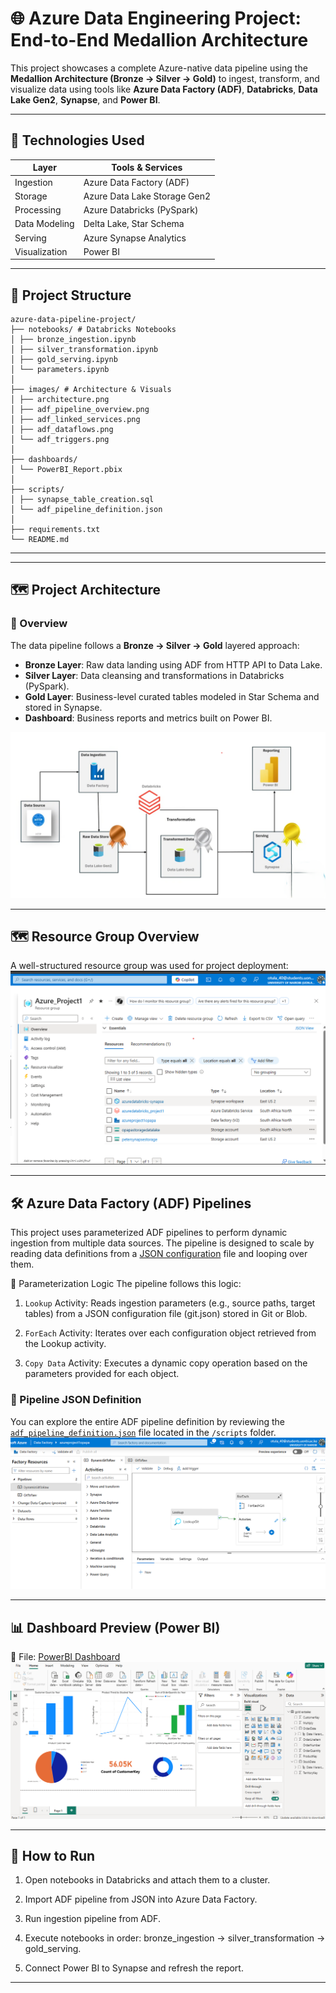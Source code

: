 # 🌐 Azure Data Engineering Project: End-to-End Medallion Architecture

This project showcases a complete Azure-native data pipeline using the **Medallion Architecture (Bronze → Silver → Gold)** to ingest, transform, and visualize data using tools like **Azure Data Factory (ADF)**, **Databricks**, **Data Lake Gen2**, **Synapse**, and **Power BI**.

---

## 🧰 Technologies Used

| Layer             | Tools & Services                |
|------------------|---------------------------------|
| Ingestion         | Azure Data Factory (ADF)        |
| Storage           | Azure Data Lake Storage Gen2    |
| Processing        | Azure Databricks (PySpark)      |
| Data Modeling     | Delta Lake, Star Schema         |
| Serving           | Azure Synapse Analytics         |
| Visualization     | Power BI                        |

---

## 📁 Project Structure
```
azure-data-pipeline-project/
├── notebooks/ # Databricks Notebooks
│ ├── bronze_ingestion.ipynb
│ ├── silver_transformation.ipynb
│ ├── gold_serving.ipynb
│ └── parameters.ipynb
│
├── images/ # Architecture & Visuals
│ ├── architecture.png
│ ├── adf_pipeline_overview.png
│ ├── adf_linked_services.png
│ ├── adf_dataflows.png
│ └── adf_triggers.png
│
├── dashboards/
│ └── PowerBI_Report.pbix
│
├── scripts/
│ ├── synapse_table_creation.sql
│ └── adf_pipeline_definition.json
│
├── requirements.txt
└── README.md
```
---

---

## 🗺️ Project Architecture

### 🔧 Overview
The data pipeline follows a **Bronze → Silver → Gold** layered approach:

- **Bronze Layer**: Raw data landing using ADF from HTTP API to Data Lake.
- **Silver Layer**: Data cleansing and transformations in Databricks (PySpark).
- **Gold Layer**: Business-level curated tables modeled in Star Schema and stored in Synapse.
- **Dashboard**: Business reports and metrics built on Power BI.

![Full Architecture](images/Project-Architecture.png)

---
## 🗺️ Resource Group Overview

A well-structured resource group was used for project deployment:
![Resource Group](images/resources.png)

---

## 🛠️ Azure Data Factory (ADF) Pipelines
This project uses parameterized ADF pipelines to perform dynamic ingestion from multiple data sources. The pipeline is designed to scale by reading data definitions from a [JSON configuration](notebooks/git.json) file and looping over them.

🔁 Parameterization Logic
The pipeline follows this logic:

1. `Lookup` Activity:
    Reads ingestion parameters (e.g., source paths, target tables) from a JSON configuration file (git.json) stored in Git or Blob.

2. `ForEach` Activity:
    Iterates over each configuration object retrieved from the Lookup activity.

3. `Copy Data` Activity:
    Executes a dynamic copy operation based on the parameters provided for each object.
### 📂 Pipeline JSON Definition

You can explore the entire ADF pipeline definition by reviewing the [`adf_pipeline_definition.json`](scripts/dynamic_adf_pipeline.json) file located in the `/scripts` folder.
![Full Pipeline](images/dynamic_adf_pipeline.png)

---

## 📊 Dashboard Preview (Power BI)
📂 File: [PowerBI Dashboard](dashboards/Azure_powerBI.pbix)
![Power BI](images/Power_BI_image.png)

---
## 🧪 How to Run
   1. Open notebooks in Databricks and attach them to a cluster.

   2. Import ADF pipeline from JSON into Azure Data Factory.

   3. Run ingestion pipeline from ADF.

   4. Execute notebooks in order: bronze_ingestion → silver_transformation → gold_serving.

   5. Connect Power BI to Synapse and refresh the report.

---
